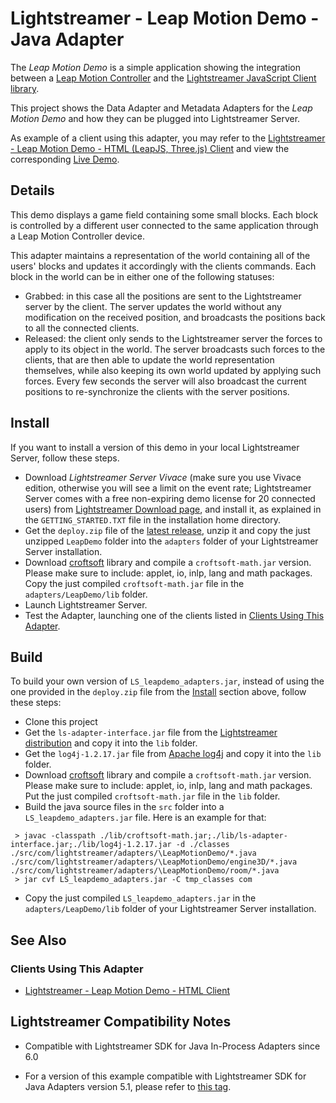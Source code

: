 # Lightstreamer - Leap Motion Demo - Java Adapter #
<!-- START DESCRIPTION lightstreamer-example-leapmotion-adapter-java -->

The *Leap Motion Demo* is a simple application showing the integration between a [Leap Motion Controller](https://www.leapmotion.com/) and the [Lightstreamer JavaScript Client library](http://www.lightstreamer.com/docs/client_javascript_uni_api/index.html).

This project shows the Data Adapter and Metadata Adapters for the *Leap Motion Demo* and how they can be plugged into Lightstreamer Server.

As example of a client using this adapter, you may refer to the [Lightstreamer - Leap Motion Demo - HTML (LeapJS, Three.js) Client](https://github.com/Weswit/Lightstreamer-example-LeapMotion-client-javascript) and view the corresponding [Live Demo](http://demos.lightstreamer.com/LeapDemo/).

## Details

This demo displays a game field containing some small blocks. Each block is controlled by a different user connected to the same application through a Leap Motion Controller device. 

This adapter maintains a representation of the world containing all of the users' blocks and updates it accordingly with the clients commands.
Each block in the world can be in either one of the following statuses:

* Grabbed: in this case all the positions are sent to the Lightstreamer server by the client. The server updates the world without any 
modification on the received position, and broadcasts the positions back to all the connected clients. 
* Released: the client only sends to the Lightstreamer server the forces to apply to its object in the world. The server broadcasts such forces to 
the clients, that are then able to update the world representation themselves, while also keeping its own world updated by 
applying such forces. Every few seconds the server will also broadcast the current positions to re-synchronize the clients with the 
server positions. 

<!-- END DESCRIPTION lightstreamer-example-leapmotion-adapter-java -->

## Install
If you want to install a version of this demo in your local Lightstreamer Server, follow these steps.
* Download *Lightstreamer Server Vivace* (make sure you use Vivace edition, otherwise you will see a limit on the event rate; Lightstreamer Server comes with a free non-expiring demo license for 20 connected users) from [Lightstreamer Download page](http://www.lightstreamer.com/download.htm), and install it, as explained in the `GETTING_STARTED.TXT` file in the installation home directory.
* Get the `deploy.zip` file of the [latest release](https://github.com/Weswit/Lightstreamer-example-LeapMotion-adapter-java/releases), unzip it and copy the just unzipped `LeapDemo` folder into the `adapters` folder of your Lightstreamer Server installation.
* Download [croftsoft](http://sourceforge.net/projects/croftsoft/files/) library and compile a `croftsoft-math.jar` version. Please make sure to include: applet, io, inlp, lang and math packages. Copy the just compiled `croftsoft-math.jar` file in the `adapters/LeapDemo/lib` folder.
* Launch Lightstreamer Server.
* Test the Adapter, launching one of the clients listed in [Clients Using This Adapter](https://github.com/Weswit/Lightstreamer-example-LeapMotion-adapter-java#clients-using-this-adapter).

## Build
To build your own version of `LS_leapdemo_adapters.jar`, instead of using the one provided in the `deploy.zip` file from the [Install](https://github.com/Weswit/Lightstreamer-example-LeapMotion-adapter-java#install) section above, follow these steps:
* Clone this project
* Get the `ls-adapter-interface.jar` file from the [Lightstreamer distribution](http://www.lightstreamer.com/download) and copy it into the `lib` folder.
* Get the `log4j-1.2.17.jar` file from [Apache log4j](https://logging.apache.org/log4j/1.2/) and copy it into the `lib` folder.
* Download [croftsoft](http://sourceforge.net/projects/croftsoft/files/) library and compile a `croftsoft-math.jar` version. Please make sure to include: applet, io, inlp, lang and math packages. Put the just compiled `croftsoft-math.jar` file in the `lib` folder.
* Build the java source files in the `src` folder into a `LS_leapdemo_adapters.jar` file. Here is an example for that:
```
 > javac -classpath ./lib/croftsoft-math.jar;./lib/ls-adapter-interface.jar;./lib/log4j-1.2.17.jar -d ./classes ./src/com/lightstreamer/adapters/\LeapMotionDemo/*.java ./src/com/lightstreamer/adapters/\LeapMotionDemo/engine3D/*.java ./src/com/lightstreamer/adapters/\LeapMotionDemo/room/*.java
 > jar cvf LS_leapdemo_adapters.jar -C tmp_classes com
```
* Copy the just compiled `LS_leapdemo_adapters.jar` in the `adapters/LeapDemo/lib` folder of your Lightstreamer Server installation.


## See Also 

### Clients Using This Adapter
<!-- START RELATED_ENTRIES -->

* [Lightstreamer - Leap Motion Demo - HTML Client](https://github.com/Weswit/Lightstreamer-example-LeapMotion-client-javascript)

<!-- END RELATED_ENTRIES -->

## Lightstreamer Compatibility Notes

* Compatible with Lightstreamer SDK for Java In-Process Adapters since 6.0
- For a version of this example compatible with Lightstreamer SDK for Java Adapters version 5.1, please refer to [this tag](https://github.com/Weswit/Lightstreamer-example-LeapMotion-adapter-java/tree/for_Lightstreamer_5.1).
